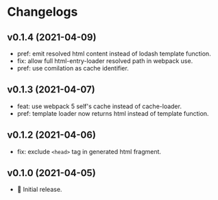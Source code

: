 # Changelogs

## v0.1.4 (2021-04-09)

- pref: emit resolved html content instead of lodash template function.
- fix: allow full html-entry-loader resolved path in webpack use.
- pref: use comilation as cache identifier.

## v0.1.3 (2021-04-07)

- feat: use webpack 5 self's cache instead of cache-loader.
- pref: template loader now returns html instead of template function.

## v0.1.2 (2021-04-06)

- fix: exclude `<head>` tag in generated html fragment.

## v0.1.0 (2021-04-05)

- 🎉 Initial release.
